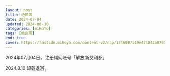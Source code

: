 ```yaml
---
layout: post
title: 绝区零
date: 2024-07-04
updated: 2024-08-10
categories: [miHoYo]
tags: [绝区零]
end: true
cover: https://fastcdn.mihoyo.com/content-v2/nap/124600/519e471843a07956111c5cc6a165ae7b_4396008138283619082.jpg?x-oss-process=image//resize,s_700/quality,q_80/auto-orient,0/interlace,1/format,png
---
```


2024年07月04日，注册绳网账号「解放新艾利都」

<!-- more -->

2024.8.10 卸载退游。